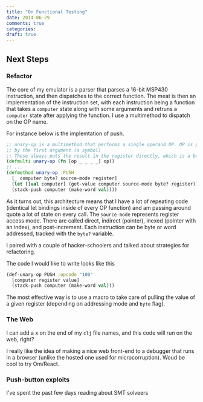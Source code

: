 ```yaml
---
title: "On Functional Testing"
date: 2014-06-29
comments: true
categories:
draft: true
---
```


## Next Steps
### Refactor
The core of my emulator is a parser that parses a 16-bit MSP430 instruction, and then dispatches to the correct function. The meat is then an implementation of the instruction set, with each instruction being a function that takes a `computer` state along with some arguments and retruns a `computer` state after applying the function. I use a multimethod to dispatch on the OP name.

For instance below is the implemtation of push.
```clojure
;; unary-op is a multimethod that performs a single operand OP. OP is parameterized
;; by the first argument (a symbol)
;; These always puts the result in the register directly, which is a bug I believe?
(defmulti unary-op (fn [op _ _ _ _] op))
;; ...
(defmethod unary-op :PUSH
  [_ computer byte? source-mode register]
  (let [[val computer] (get-value computer source-mode byte? register)]
  (stack-push computer (make-word val))))
```
As it turns out, this architecture means that I have a lot of repeating code (identical let bindings inside of every OP function) and am passing around quote a lot of state on every call. The `source-mode` represents register access mode. There are called direct, indirect (pointer), inexed (pointer with an index), and post-increment. Each instruction can be byte or word addressed, tracked with the `byte?` variable.

I paired with a couple of hacker-schoolers and talked about strategies for refactoring.

The code I would like to write looks like this
```clojure
(def-unary-op PUSH :opcode "100"
  [computer register value]
  (stack-push computer (make-word val)))
```
The most effective way is to use a macro to take care of pulling the value of a given register (depending on addressing mode and `byte` flag).

### The Web
I can add a x on the end of my `clj` file names, and this code will run on the web, right?

I really like the idea of making a nice web front-end to a debugger that runs in a browser (unlike the hosted one used for microcorruption). Woud be cool to try Om/React.

### Push-button exploits
I've spent the past few days reading about SMT solveers 


